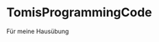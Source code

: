 # TomisProgrammingCode
Für meine Hausübung
<!DOCTYPE html>
<html>

<head>
    <meta charset="utf-8">
    <title>Bouncing Ball mit Paddle</title>
</head>

<body>
    <canvas id="MeinCanvas" width="600" height="400"></canvas>
    <script>
        var canvas = document.getElementById('MeinCanvas');
        var context = canvas.getContext('2d');
        var ballRadius = 10;
        var x = canvas.width / 2;
        var y = canvas.height - 30;
        var dx = 2;
        var dy = -2;
        var paddleHeight = 10;
        var paddleWidth = 75;
        var paddleX = (canvas.width - paddleWidth) / 2;
        var rightPressed = false;
        var leftPressed = false;

        // Funktion zum Zeichnen des Balls
        function drawBall() {
            context.beginPath();
            context.arc(x, y, ballRadius, 0, Math.PI * 2);
            context.fillStyle = "#0095DD";
            context.fill();
            context.closePath();
        }

        // Funktion zum Zeichnen des Paddles
        function drawPaddle() {
            context.beginPath();
            context.rect(paddleX, canvas.height - paddleHeight, paddleWidth, paddleHeight);
            context.fillStyle = "#0095DD";
            context.fill();
            context.closePath();
        }

        // Funktion zum Erkennen von Tastaturereignissen
        document.addEventListener("keydown", keyDownHandler, false);
        document.addEventListener("keyup", keyUpHandler, false);

        // Funktion zur Handhabung des Tastaturereignisses beim Drücken einer Taste
        function keyDownHandler(e) {
            if (e.key == "Right" || e.key == "ArrowRight") {
                rightPressed = true;
            } else if (e.key == "Left" || e.key == "ArrowLeft") {
                leftPressed = true;
            }
        }

        // Funktion zur Handhabung des Tastaturereignisses beim Loslassen einer Taste
        function keyUpHandler(e) {
            if (e.key == "Right" || e.key == "ArrowRight") {
                rightPressed = false;
            } else if (e.key == "Left" || e.key == "ArrowLeft") {
                leftPressed = false;
            }
        }

        // Funktion zur Aktualisierung und Zeichnung des Spiels
        function draw() {
            context.clearRect(0, 0, canvas.width, canvas.height);
            drawBall();
            drawPaddle();
            // Kollisionserkennung und -reaktion
            if (x + dx > canvas.width - ballRadius || x + dx < ballRadius) {
                dx = -dx;
            }
            if (y + dy < ballRadius) {
                dy = -dy;
            } else if (y + dy > canvas.height - ballRadius) {
                if (x > paddleX && x < paddleX + paddleWidth) {
                    dy = -dy;
                } else {
                    document.location.reload(); // Neustart, wenn Ball am unteren Rand außerhalb des Paddles ist
                    alert("Game Over");
                }
            }
            // Paddle-Bewegung
            if (rightPressed && paddleX < canvas.width - paddleWidth) {
                paddleX += 7;
            } else if (leftPressed && paddleX > 0) {
                paddleX -= 7;
            }
            x += dx;
            y += dy;
        }

        // Funktion zum Starten des Spiels bei Betätigung der Enter-Taste
        function startGame(e) {
            if (e.key === 'Enter' || e.keyCode === 13) {
                setInterval(draw, 10);
            }
        }

        // Starten des Spiels beim Laden der Seite
        document.addEventListener('keypress', startGame);

    </script>
</body>

</html>
